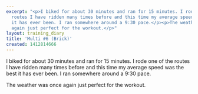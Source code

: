 ```yaml
---
excerpt: "<p>I biked for about 30 minutes and ran for 15 minutes. I rode one of the
  routes I have ridden many times before and this time my average speed was the best
  it has ever been. I ran somewhere around a 9:30 pace.</p><p>The weather was once
  again just perfect for the workout.</p>"
layout: training_diary
title: 'Multi #6 (Brick)'
created: 1412814666
---
```

<p>I biked for about 30 minutes and ran for 15 minutes. I rode one of the routes I have ridden many times before and this time my average speed was the best it has ever been. I ran somewhere around a 9:30 pace.</p><p>The weather was once again just perfect for the workout.</p>
